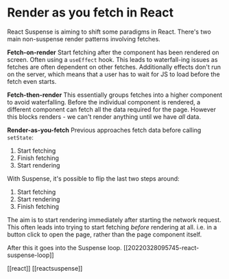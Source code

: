 # Render as you fetch in React

React Suspense is aiming to shift some paradigms in React. There's two main non-suspense render patterns involving fetches.

**Fetch-on-render**
Start fetching after the component has been rendered on screen. Often using a `useEffect` hook. This leads to waterfall-ing issues as fetches are often dependent on other fetches. Additionally effects don't run on the server, which means that a user has to wait for JS to load before the fetch even starts.

**Fetch-then-render**
This essentially groups fetches into a higher component to avoid waterfalling. Before the individual component is rendered, a different component can fetch all the data required for the page. However this blocks renders - we can't render anything until we have _all_ data.

**Render-as-you-fetch**
Previous approaches fetch data before calling `setState`:
1. Start fetching
2. Finish fetching
3. Start rendering

With Suspense, it's possible to flip the last two steps around:
1. Start fetching
2. Start rendering
3. Finish fetching

The aim is to start rendering immediately after starting the network request. This often leads into trying to start fetching _before_ rendering at all. i.e. in a button click to open the page, rather than the page component itself.

After this it goes into the Suspense loop. [[20220328095745-react-suspense-loop]]

[[react]]
[[reactsuspense]]